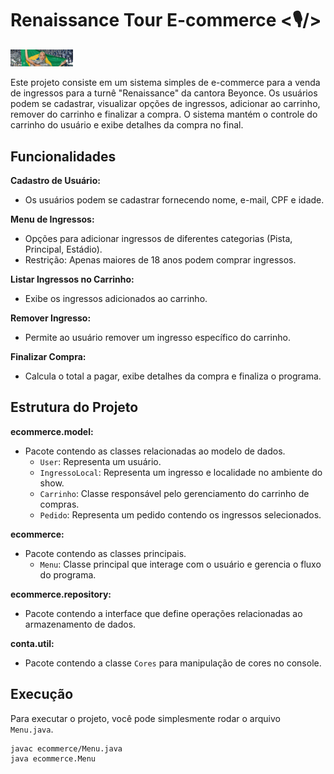 # Renaissance Tour E-commerce <🎙️/>

<img src="src/imagens/beyonce.jpeg" alt="Beyonce Renaissance Tour" width="100vw" height="auto"/>

Este projeto consiste em um sistema simples de e-commerce para a venda de ingressos para a turnê "Renaissance" da cantora Beyonce. Os usuários podem se cadastrar, visualizar opções de ingressos, adicionar ao carrinho, remover do carrinho e finalizar a compra. O sistema mantém o controle do carrinho do usuário e exibe detalhes da compra no final.

## Funcionalidades

**Cadastro de Usuário:**
- Os usuários podem se cadastrar fornecendo nome, e-mail, CPF e idade.
  
**Menu de Ingressos:**
- Opções para adicionar ingressos de diferentes categorias (Pista, Principal, Estádio).
- Restrição: Apenas maiores de 18 anos podem comprar ingressos.

**Listar Ingressos no Carrinho:**
- Exibe os ingressos adicionados ao carrinho.

**Remover Ingresso:**
- Permite ao usuário remover um ingresso específico do carrinho.

**Finalizar Compra:**
- Calcula o total a pagar, exibe detalhes da compra e finaliza o programa.

## Estrutura do Projeto

**ecommerce.model:**
- Pacote contendo as classes relacionadas ao modelo de dados.
  - `User`: Representa um usuário.
  - `IngressoLocal`: Representa um ingresso e localidade no ambiente do show.
  - `Carrinho`: Classe responsável pelo gerenciamento do carrinho de compras.
  - `Pedido`: Representa um pedido contendo os ingressos selecionados.

**ecommerce:**
- Pacote contendo as classes principais.
  - `Menu`: Classe principal que interage com o usuário e gerencia o fluxo do programa.

**ecommerce.repository:**
- Pacote contendo a interface que define operações relacionadas ao armazenamento de dados.

**conta.util:**
- Pacote contendo a classe `Cores` para manipulação de cores no console.

## Execução

Para executar o projeto, você pode simplesmente rodar o arquivo `Menu.java`.

```bash
javac ecommerce/Menu.java
java ecommerce.Menu

